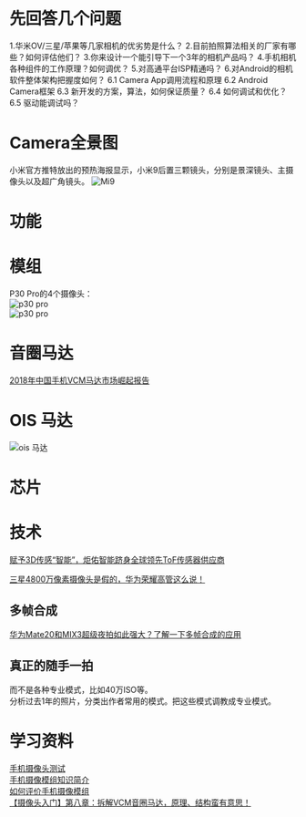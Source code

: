 # 先回答几个问题
1.华米OV/三星/苹果等几家相机的优劣势是什么？
2.目前拍照算法相关的厂家有哪些？如何评估他们？
3.你来设计一个能引导下一个3年的相机产品吗？
4.手机相机各种组件的工作原理？如何调优？
5.对高通平台ISP精通吗？
6.对Android的相机软件整体架构把握度如何？
  6.1 Camera App调用流程和原理
  6.2 Android Camera框架
  6.3 新开发的方案，算法，如何保证质量？
  6.4 如何调试和优化？
  6.5 驱动能调试吗？


# Camera全景图

小米官方推特放出的预热海报显示，小米9后置三颗镜头，分别是景深镜头、主摄像头以及超广角镜头。
![Mi9](http://cms-bucket.ws.126.net/2019/02/14/175e149afeeb4d9c838cb4670aa12f7b.png)<br>

# 功能 

# 模组 
P30 Pro的4个摄像头：<br>
![p30 pro](https://cdn.dxomark.com/wp-content/uploads/medias/post-27399/illustration_dxomark_A.jpg)<br>
![p30 pro](https://cdn.gsmarena.com/imgroot/reviews/19/huawei-p30-pro-12/ofic/-727w3/gsmarena_003.jpg)<br>

# 音圈马达
[2018年中国手机VCM马达市场崛起报告](https://baijiahao.baidu.com/s?id=1622074072011455342&wfr=spider&for=pc)<br>

# OIS 马达
![ois 马达](http://5b0988e595225.cdn.sohucs.com/images/20171023/1287b9c97aeb4fa7be3afc1bf035cb78.png)<br>

# 芯片 

# 技术 

[赋予3D传感“智能”，炬佑智能跻身全球领先ToF传感器供应商](https://baijiahao.baidu.com/s?id=1618837871805756218&wfr=spider&for=pc)<br>

[三星4800万像素摄像头是假的，华为荣耀高管这么说！](http://www.52rd.com/S_TXT/2019_1/TXT112123.HTM)<br>

## 多帧合成
[华为Mate20和MIX3超级夜拍如此强大？了解一下多帧合成的应用](https://www.toutiao.com/a6617306542599307779/)<br>

## 真正的随手一拍
而不是各种专业模式，比如40万ISO等。<br>
分析过去1年的照片，分类出作者常用的模式。把这些模式调教成专业模式。<br>

# 学习资料

[手机摄像头测试](https://wenku.baidu.com/view/5ea47f8b03d276a20029bd64783e0912a2167cf0.html)<br>
[手机摄像模组知识简介](https://wenku.baidu.com/view/0efa0e3a0166f5335a8102d276a20029bd646366.html?sxts=1553249183591)<br>
[如何评价手机摄像模组](https://wenku.baidu.com/view/0588dc670b1c59eef8c7b4ac.html?sxts=1553250478006)<br>
[【摄像头入门】第八章：拆解VCM音圈马达，原理、结构蛮有意思！](http://www.52rd.com/S_TXT/2014_10/TXT62308.HTM)<br>
